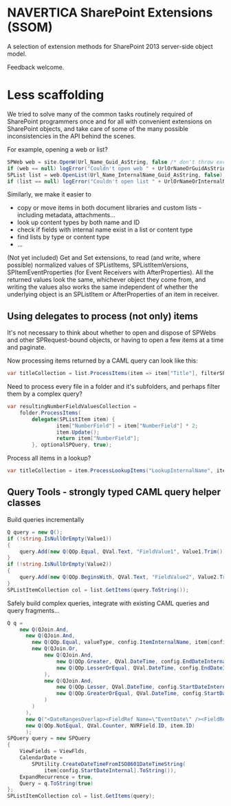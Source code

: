 NAVERTICA SharePoint Extensions (SSOM)
======================================

A selection of extension methods for SharePoint 2013 server-side object model.


Feedback welcome.

Less scaffolding
=================
We tried to solve many of the common tasks routinely required of SharePoint programmers once and for all
with convenient extensions on SharePoint objects, 
and take care of some of the many possible inconsistencies in the API behind the scenes.

For example, opening a web or list? 
```csharp
SPWeb web = site.OpenW(Url_Name_Guid_AsString, false /* don't throw exception */);
if (web == null) logError("Couldn't open web " + UrlOrNameOrGuidAsString);
SPList list = web.OpenList(Url_Name_InternalName_Guid_AsString, false);
if (list == null) logError("Couldn't open list " + UrlOrNameOrInternalNameOrGuidAsString);
```
Similarly, we make it easier to 
- copy or move items in both document libraries and custom lists - including metadata, attachments...
- look up content types by both name and ID
- check if fields with internal name exist in a list or content type
- find lists by type or content type
- ...

(Not yet included) Get and Set extensions, to read (and write, where possible) normalized values of SPListItems, SPListItemVersions,
SPItemEventProperties (for Event Receivers with AfterProperties). All the returned values look the same,
whichever object they come from, and writing the values also works the same independent of whether the
underlying object is an SPListItem or AfterProperties of an item in receiver.

Using delegates to process (not only) items
---------------------------------------
It's not necessary to think about whether to open and dispose of SPWebs and other SPRequest-bound objects,
or having to open a few items at a time and paginate.

Now processing items returned by a CAML query can look like this:
```csharp
var titleCollection = list.ProcessItems(item => item["Title"], filterSPQuery);
```

Need to process every file in a folder and it's subfolders, and perhaps filter them by a complex query?
```csharp
var resultingNumberFieldValuesCollection = 
	folder.ProcessItems(
		delegate(SPListItem item) { 
				item["NumberField"] = item["NumberField"] * 2; 
				item.Update(); 
				return item["NumberField"]; 
		}, optionalSPQuery, true);
```

Process all items in a lookup? 
```csharp
var titleCollection = item.ProcessLookupItems("LookupInternalName", itemInLookup => itemInLookup["Title"]);
```

Query Tools - strongly typed CAML query helper classes
---------------------------------------
Build queries incrementally
```csharp
Q query = new Q();
if (!string.IsNullOrEmpty(Value1))
{
	query.Add(new Q(QOp.Equal, QVal.Text, "FieldValue1", Value1.Trim()));
}
if (!string.IsNullOrEmpty(Value2))
{
	query.Add(new Q(QOp.BeginsWith, QVal.Text, "FieldValue2", Value2.Trim()));
}
SPListItemCollection col = list.GetItems(query.ToString());
```

Safely build complex queries, integrate with existing CAML queries and query fragments...
```csharp
Q q = 
	new Q(QJoin.And,
	  new Q(QJoin.And,
		new Q(QOp.Equal, valueType, config.ItemInternalName, item[config.ItemInternalName]),
		new Q(QJoin.Or,
			new Q(QJoin.And,	
				new Q(QOp.Greater, QVal.DateTime, config.EndDateInternalName, item[config.EndDateInternalName]),
				new Q(QOp.LesserOrEqual, QVal.DateTime, config.EndDateInternalName, item[config.EndDateInternalName]])
			),
			new Q(QJoin.And,	
				new Q(QOp.Lesser, QVal.DateTime, config.StartDateInternal, item[config.StartDateInternal]]),
				new Q(QOp.GreaterOrEqual, QVal.DateTime, config.StartDateInternal, item[config.StartDateInternal]])
			)
		)
	  ),
	  new Q("<DateRangesOverlap><FieldRef Name=\"EventDate\" /><FieldRef Name=\"EndDate\" /><FieldRef Name=\"RecurrenceID\" /><Value Type=\"DateTime\"><Today /></Value></DateRangesOverlap>"),
	  new Q(QOp.NotEqual, QVal.Counter, NVRField.ID, item.ID)
	  );
SPQuery query = new SPQuery
{
	ViewFields = ViewFlds,
	CalendarDate =
		SPUtility.CreateDateTimeFromISO8601DateTimeString(
			item[config.StartDateInternal].ToString()),
	ExpandRecurrence = true,
	Query = q.ToString(true)
};
SPListItemCollection col = list.GetItems(query);
```


